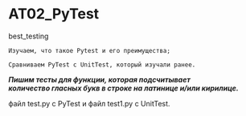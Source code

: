 # AT02_PyTest
 best_testing



    Изучаем, что такое Pytest и его преимущества;
    
    Сравниваем PyTest с UnitTest, который изучали ранее.

___Пишим тесты для функции, которая подсчитывает<br>___
___количество гласных букв в строке на латинице и/или кирилице.___

файл test.py с PyTest и файл test1.py с UnitTest.
